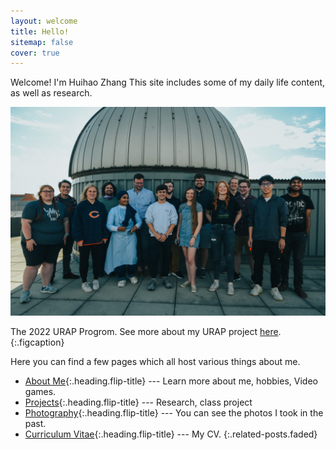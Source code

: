 ```yaml
---
layout: welcome
title: Hello!
sitemap: false
cover: true
---
```


Welcome! I'm Huihao Zhang
This site includes some of my daily life content, as well as research.

![Surp 2021 Cohort](/assets/img/Surp2021.jpg)

The 2022 URAP Progrom. See more about my URAP project [here](_projects/extinction.md).
{:.figcaption}

Here you can find a few pages which all host various things about me.

* [About Me]{:.heading.flip-title} --- Learn more about me, hobbies, Video games.
* [Projects]{:.heading.flip-title} --- Research, class project
* [Photography]{:.heading.flip-title} --- You can see the photos I took in the past.
* [Curriculum Vitae]{:.heading.flip-title} --- My CV.
{:.related-posts.faded}

[Projects]: projects
[About Me]: about
[Photography]: photography
[Curriculum Vitae]: cv
